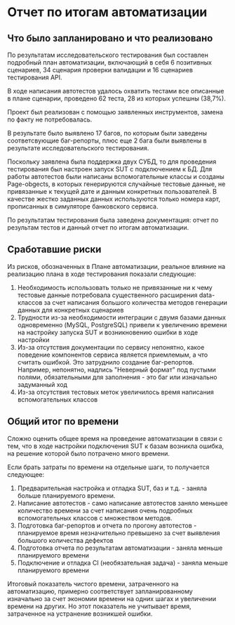 # Отчет по итогам автоматизации #

## Что было запланировано и что реализовано ##

По результатам исследовательского тестирования был составлен подробный план автоматизации, включающий в себя 6 позитивных сценариев, 34 сценария проверки валидации и 16 сценариев тестирования API.

В ходе написания автотестов удалось охватить тестами все описанные в плане сценарии, проведено 62 теста, 28 из которых успешны (38,7%).

Проект был реализован с помощью заявленных инструментов, замена по факту не потребовалась.

В результате было выявлено 17 багов, по которым были заведены соответсвующие баг-репорты, плюс еще 2 бага были выявлены в результате исследовательского тестирования.

Поскольку заявлена была поддержка двух СУБД, то для проведения тестирования был настроен запуск SUT с подключением к БД. Для работы автотестов были написаны вспомогательные классы и созданы Page-obgects, в которых генерируются случайные тестовые данные, не привязанные к текущей дате и данным конкретных пользователей. В качестве жестко заданных данных используются только номера карт, прописанных в симуляторе банковского сервиса.

По результатам тестирования была заведена документация: отчет по результам тестов и данный отчет по итогам автоматизации.

## Сработавшие риски ##

Из рисков, обозначенных в Плане автоматизации, реальное влияние на реализацию плана в ходе тестирования показали следующие:

1. Необходимость использовать только не привязанные ни к чему тестовые данные потребовала существенного расширения data-классов за счет написания большого количества методов генерации данных для конкретных сценариев
2. Трудности из-за необходимости интеграции с двумя базами данных одновременно (MySQL, PostgreSQL) привели к увеличению времени на настройку запуска SUT и возникновению ошибки в ходе настройки
3. Из-за отсутствия документации по сервису непонятно, какое поведение компонентов сервиса является приемлемым, а что считать ошибкой. Это затруднило создание баг-репортов. Например, непонятно, надпись "Неверный формат" под пустыми полями, обязательными для заполнения - это баг или изначально задуманный ход
4. Из-за отсутствия тестовых меток увеличилось время написания вспомогательных классов

## Общий итог по времени ##

Сложно оценить общее время на проведение автоматизации в связи с тем, что в ходе настройки подключения SUT к базам возникла ошибка, на решение которой было потрачено много времени.

Если брать затраты по времени на отдельные шаги, то получается следующее:
1. Предварительная настройка и отладка SUT, баз и т.д. - заняла больше планируемого времени. 
2. Написание автотестов - само написание автотестов заняло меньшее количество времени за счет написания очень подробных вспомогательных классов с множеством методов.
3. Подготовка баг-репортов и отчета по прогону автотестов - планируемое время незначительно превышено за счет выявления большого количества дефектов
4. Подготовка отчета по результатам автоматизации - заняла меньше планируемого времени
5. Подключение и отладка CI (необязательная задача) - заняла меньше планируемого времени

Итоговый показатель чистого времени, затраченного на автоматизацию, примерно соответствует запланированному изначально за счет экономии времени на одних шагах и увеличении времени на других. Но этот показатель не учитывает время, затраченное на устранение возникшей ошибки.
